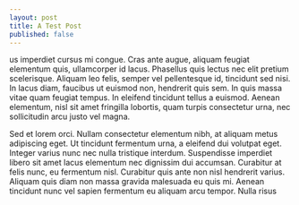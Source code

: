 ```yaml
--- 
layout: post
title: A Test Post
published: false
---
```


us imperdiet cursus mi congue. Cras ante augue, aliquam feugiat elementum quis, ullamcorper id lacus. Phasellus quis lectus nec elit pretium scelerisque. Aliquam leo felis, semper vel pellentesque id, tincidunt sed nisi. In lacus diam, faucibus ut euismod non, hendrerit quis sem. In quis massa vitae quam feugiat tempus. In eleifend tincidunt tellus a euismod. Aenean elementum, nisl sit amet fringilla lobortis, quam turpis consectetur urna, nec sollicitudin arcu justo vel magna.

Sed et lorem orci. Nullam consectetur elementum nibh, at aliquam metus adipiscing eget. Ut tincidunt fermentum urna, a eleifend dui volutpat eget. Integer varius nunc nec nulla tristique interdum. Suspendisse imperdiet libero sit amet lacus elementum nec dignissim dui accumsan. Curabitur at felis nunc, eu fermentum nisl. Curabitur quis ante non nisl hendrerit varius. Aliquam quis diam non massa gravida malesuada eu quis mi. Aenean tincidunt nunc vel sapien fermentum eu aliquam arcu tempor. Nulla risus
